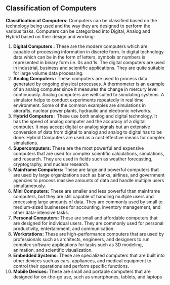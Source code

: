 
## Classification of Computers

**Classification of Computers:**  Computers can be classified based on the technology being used and the way they are designed to perform the various tasks. Computers can be categorized into Digital, Analog and Hybrid based on their design and working:

1.  **Digital Computers :** These are the modern computers which are capable of processing information in discrete form. In digital technology data which can be in the form of letters, symbols or numbers is represented in binary form i.e. 0s and 1s. The digital computers are used in industrial, business and scientific applications. They are quite suitable for large volume data processing.
2.  **Analog Computers :**  These computers are used to process data generated by ongoing physical processes. A thermometer is an example of an analog computer since it measures the change in mercury level continuously. Analog computers are well suited to simulating systems. A simulator helps to conduct experiments repeatedly in real time environment. Some of the common examples are simulations in aircrafts, nuclear power plants, hydraulic and electronic networks.
3.  **Hybrid Computers :**  These use both analog and digital technology. It has the speed of analog computer and the accuracy of a digital computer. It may accept digital or analog signals but an extensive conversion of data from digital to analog and analog to digital has to be done. Hybrid Computers are used as a cost effective means for complex simulations.
4.  **Supercomputers:** These are the most powerful and expensive computers that are used for complex scientific calculations, simulations, and research. They are used in fields such as weather forecasting, cryptography, and nuclear research.
5.  **Mainframe Computers:** These are large and powerful computers that are used by large organizations such as banks, airlines, and government agencies to process massive amounts of data and handle multiple users simultaneously.
6.  **Mini Computers:**  These are smaller and less powerful than mainframe computers, but they are still capable of handling multiple users and processing large amounts of data. They are commonly used by small to medium-sized businesses for accounting, inventory management, and other data-intensive tasks.
7.  **Personal Computers:**  These are small and affordable computers that are designed for individual users. They are commonly used for personal productivity, entertainment, and communication.
8.  **Workstations:**  These are high-performance computers that are used by professionals such as architects, engineers, and designers to run complex software applications for tasks such as 3D modeling, animation, and scientific visualization.
9.  **Embedded Systems:** These are specialized computers that are built into other devices such as cars, appliances, and medical equipment to control their operations and perform specific functions.
10.  **Mobile Devices:**  These are small and portable computers that are designed for on-the-go use, such as smartphones, tablets, and laptops
